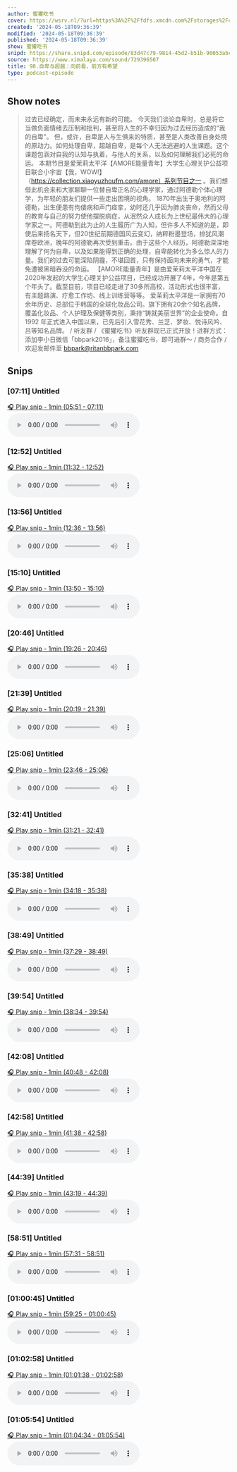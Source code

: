 ```yaml
---
author: 蜜獾吃书
cover: https://wsrv.nl/?url=https%3A%2F%2Ffdfs.xmcdn.com%2Fstorages%2Fcacb-audiofreehighqps%2F8C%2F42%2FGMCoOScGV9ExAAK8GgFUPfZx.jpeg&w=200&h=200
created: '2024-05-18T09:36:39'
modified: '2024-05-18T09:36:39'
published: '2024-05-18T09:36:39'
show: 蜜獾吃书
snipd: https://share.snipd.com/episode/83d47c79-9814-45d2-b51b-90053abc6ac3
source: https://www.ximalaya.com/sound/729396507
title: 98.自卑与超越：向前看，前方有希望
type: podcast-episode
---
```



## Show notes
> 过去已经确定，而未来永远有新的可能。  今天我们谈论自卑时，总是将它当做负面情绪去压制和批判，甚至将人生的不幸归因为过去经历造成的“我的自卑”。
> 但，或许，自卑是人与生俱来的特质，甚至是人类改善自身处境的原动力。如何处理自卑，超越自卑，是每个人无法逃避的人生课题。这个课题包涵对自我的认知与执着，与他人的关系，以及如何理解我们必死的命运。  本期节目是爱茉莉太平洋【AMORE能量青年】大学生心理关护公益项目联合小宇宙【我，WOW!】（https://collection.xiaoyuzhoufm.com/amore）系列节目之一 。我们想借此机会来和大家聊聊一位替自卑正名的心理学家，通过阿德勒个体心理学，为年轻的朋友们提供一些走出困境的视角。  1870年出生于奥地利的阿德勒，出生便患有佝偻病和声门痉挛，幼时还几乎因为肺炎丧命，然而父母的教育与自己的努力使他摆脱病症，从泯然众人成长为上世纪最伟大的心理学家之一。阿德勒到此为止的人生履历广为人知，但许多人不知道的是，即使后来扬名天下，但20世纪前期德国风云变幻，纳粹粉墨登场，排犹风潮席卷欧洲，晚年的阿德勒再次受到重击。由于这些个人经历，阿德勒深深地理解了何为自卑，以及如果能得到正确的处理，自卑能转化为多么惊人的力量。我们的过去可能深陷阴霾，不堪回首，只有保持面向未来的勇气，才能免遭被黑暗吞没的命运。  【AMORE能量青年】是由爱茉莉太平洋中国在2020年发起的大学生心理关护公益项目，已经成功开展了4年，今年是第五个年头了。截至目前，项目已经走进了30多所高校，活动形式也很丰富，有主题路演、疗愈工作坊、线上训练营等等。  爱茉莉太平洋是一家拥有70余年历史、总部位于韩国的全球化妆品公司。旗下拥有20余个知名品牌，覆盖化妆品、个人护理及保健等类别，秉持“铸就美丽世界”的企业使命。自 1992 年正式进入中国以来，已先后引入雪花秀、兰芝、梦妆、悦诗风吟、吕等知名品牌。
> / 听友群 /   《蜜獾吃书》听友群现已正式开放！进群方式：添加李小日微信「bbpark2016」，备注蜜獾吃书，即可进群～    / 商务合作 /   欢迎发邮件至 bbpark@ritanbbpark.com

## Snips
### [07:11] Untitled
[🎧 Play snip - 1min️ (05:51 - 07:11)](https://share.snipd.com/snip/ffbfc4b7-955f-4c97-a446-cac29359fe8c)
<audio controls> <source src="https://jt.ximalaya.com//GKwRIJEKHSi0AhMBogLUo6kM.m4a?channel=rss&album_id=64689453&track_id=729396507&uid=402532070&jt=https://aod.cos.tx.xmcdn.com/storages/4c93-audiofreehighqps/B0/58/GKwRIJEKHSi0AhMBogLUo6kM.m4a#t=05:51,07:11"> </audio>
### [12:52] Untitled
[🎧 Play snip - 1min️ (11:32 - 12:52)](https://share.snipd.com/snip/beb2f727-8c2e-4583-a4e7-49bd43fc88a2)
<audio controls> <source src="https://jt.ximalaya.com//GKwRIJEKHSi0AhMBogLUo6kM.m4a?channel=rss&album_id=64689453&track_id=729396507&uid=402532070&jt=https://aod.cos.tx.xmcdn.com/storages/4c93-audiofreehighqps/B0/58/GKwRIJEKHSi0AhMBogLUo6kM.m4a#t=11:32,12:52"> </audio>
### [13:56] Untitled
[🎧 Play snip - 1min️ (12:36 - 13:56)](https://share.snipd.com/snip/273ac126-176f-4fde-86e8-426ce52724ee)
<audio controls> <source src="https://jt.ximalaya.com//GKwRIJEKHSi0AhMBogLUo6kM.m4a?channel=rss&album_id=64689453&track_id=729396507&uid=402532070&jt=https://aod.cos.tx.xmcdn.com/storages/4c93-audiofreehighqps/B0/58/GKwRIJEKHSi0AhMBogLUo6kM.m4a#t=12:36,13:56"> </audio>
### [15:10] Untitled
[🎧 Play snip - 1min️ (13:50 - 15:10)](https://share.snipd.com/snip/d21fa6a9-6ab0-471c-aa8f-9d3a54738896)
<audio controls> <source src="https://jt.ximalaya.com//GKwRIJEKHSi0AhMBogLUo6kM.m4a?channel=rss&album_id=64689453&track_id=729396507&uid=402532070&jt=https://aod.cos.tx.xmcdn.com/storages/4c93-audiofreehighqps/B0/58/GKwRIJEKHSi0AhMBogLUo6kM.m4a#t=13:50,15:10"> </audio>
### [20:46] Untitled
[🎧 Play snip - 1min️ (19:26 - 20:46)](https://share.snipd.com/snip/73c2d6cd-d4d6-4d12-a32b-1f22701fe768)
<audio controls> <source src="https://jt.ximalaya.com//GKwRIJEKHSi0AhMBogLUo6kM.m4a?channel=rss&album_id=64689453&track_id=729396507&uid=402532070&jt=https://aod.cos.tx.xmcdn.com/storages/4c93-audiofreehighqps/B0/58/GKwRIJEKHSi0AhMBogLUo6kM.m4a#t=19:26,20:46"> </audio>
### [21:39] Untitled
[🎧 Play snip - 1min️ (20:19 - 21:39)](https://share.snipd.com/snip/de3cdba3-f65c-4f6d-8cdf-545174cc12ac)
<audio controls> <source src="https://jt.ximalaya.com//GKwRIJEKHSi0AhMBogLUo6kM.m4a?channel=rss&album_id=64689453&track_id=729396507&uid=402532070&jt=https://aod.cos.tx.xmcdn.com/storages/4c93-audiofreehighqps/B0/58/GKwRIJEKHSi0AhMBogLUo6kM.m4a#t=20:19,21:39"> </audio>
### [25:06] Untitled
[🎧 Play snip - 1min️ (23:46 - 25:06)](https://share.snipd.com/snip/185d41a6-1e07-4715-a606-d4e86e8edfd4)
<audio controls> <source src="https://jt.ximalaya.com//GKwRIJEKHSi0AhMBogLUo6kM.m4a?channel=rss&album_id=64689453&track_id=729396507&uid=402532070&jt=https://aod.cos.tx.xmcdn.com/storages/4c93-audiofreehighqps/B0/58/GKwRIJEKHSi0AhMBogLUo6kM.m4a#t=23:46,25:06"> </audio>
### [32:41] Untitled
[🎧 Play snip - 1min️ (31:21 - 32:41)](https://share.snipd.com/snip/a0c7e35a-9acc-4f89-96bb-d5e9e7d35218)
<audio controls> <source src="https://jt.ximalaya.com//GKwRIJEKHSi0AhMBogLUo6kM.m4a?channel=rss&album_id=64689453&track_id=729396507&uid=402532070&jt=https://aod.cos.tx.xmcdn.com/storages/4c93-audiofreehighqps/B0/58/GKwRIJEKHSi0AhMBogLUo6kM.m4a#t=31:21,32:41"> </audio>
### [35:38] Untitled
[🎧 Play snip - 1min️ (34:18 - 35:38)](https://share.snipd.com/snip/3e656666-d4e1-44a7-b2f1-87cb92c2260e)
<audio controls> <source src="https://jt.ximalaya.com//GKwRIJEKHSi0AhMBogLUo6kM.m4a?channel=rss&album_id=64689453&track_id=729396507&uid=402532070&jt=https://aod.cos.tx.xmcdn.com/storages/4c93-audiofreehighqps/B0/58/GKwRIJEKHSi0AhMBogLUo6kM.m4a#t=34:18,35:38"> </audio>
### [38:49] Untitled
[🎧 Play snip - 1min️ (37:29 - 38:49)](https://share.snipd.com/snip/2204e609-d3f2-4882-a586-5996126e58b8)
<audio controls> <source src="https://jt.ximalaya.com//GKwRIJEKHSi0AhMBogLUo6kM.m4a?channel=rss&album_id=64689453&track_id=729396507&uid=402532070&jt=https://aod.cos.tx.xmcdn.com/storages/4c93-audiofreehighqps/B0/58/GKwRIJEKHSi0AhMBogLUo6kM.m4a#t=37:29,38:49"> </audio>
### [39:54] Untitled
[🎧 Play snip - 1min️ (38:34 - 39:54)](https://share.snipd.com/snip/57c147f1-e091-4807-bb37-d83e97e36bba)
<audio controls> <source src="https://jt.ximalaya.com//GKwRIJEKHSi0AhMBogLUo6kM.m4a?channel=rss&album_id=64689453&track_id=729396507&uid=402532070&jt=https://aod.cos.tx.xmcdn.com/storages/4c93-audiofreehighqps/B0/58/GKwRIJEKHSi0AhMBogLUo6kM.m4a#t=38:34,39:54"> </audio>
### [42:08] Untitled
[🎧 Play snip - 1min️ (40:48 - 42:08)](https://share.snipd.com/snip/c392e1fe-df3c-46fd-b028-db3528ccee77)
<audio controls> <source src="https://jt.ximalaya.com//GKwRIJEKHSi0AhMBogLUo6kM.m4a?channel=rss&album_id=64689453&track_id=729396507&uid=402532070&jt=https://aod.cos.tx.xmcdn.com/storages/4c93-audiofreehighqps/B0/58/GKwRIJEKHSi0AhMBogLUo6kM.m4a#t=40:48,42:08"> </audio>
### [42:58] Untitled
[🎧 Play snip - 1min️ (41:38 - 42:58)](https://share.snipd.com/snip/1e9a80c4-6990-4ff1-b697-1da149e65087)
<audio controls> <source src="https://jt.ximalaya.com//GKwRIJEKHSi0AhMBogLUo6kM.m4a?channel=rss&album_id=64689453&track_id=729396507&uid=402532070&jt=https://aod.cos.tx.xmcdn.com/storages/4c93-audiofreehighqps/B0/58/GKwRIJEKHSi0AhMBogLUo6kM.m4a#t=41:38,42:58"> </audio>
### [44:39] Untitled
[🎧 Play snip - 1min️ (43:19 - 44:39)](https://share.snipd.com/snip/a9e547cb-31f4-4901-a7fc-f703ac8fd3ae)
<audio controls> <source src="https://jt.ximalaya.com//GKwRIJEKHSi0AhMBogLUo6kM.m4a?channel=rss&album_id=64689453&track_id=729396507&uid=402532070&jt=https://aod.cos.tx.xmcdn.com/storages/4c93-audiofreehighqps/B0/58/GKwRIJEKHSi0AhMBogLUo6kM.m4a#t=43:19,44:39"> </audio>
### [58:51] Untitled
[🎧 Play snip - 1min️ (57:31 - 58:51)](https://share.snipd.com/snip/1ca583d7-cf13-4bdd-9849-68710449284a)
<audio controls> <source src="https://jt.ximalaya.com//GKwRIJEKHSi0AhMBogLUo6kM.m4a?channel=rss&album_id=64689453&track_id=729396507&uid=402532070&jt=https://aod.cos.tx.xmcdn.com/storages/4c93-audiofreehighqps/B0/58/GKwRIJEKHSi0AhMBogLUo6kM.m4a#t=57:31,58:51"> </audio>
### [01:00:45] Untitled
[🎧 Play snip - 1min️ (59:25 - 01:00:45)](https://share.snipd.com/snip/f1e54e9d-125d-4fd9-b6d4-1d3004ab026c)
<audio controls> <source src="https://jt.ximalaya.com//GKwRIJEKHSi0AhMBogLUo6kM.m4a?channel=rss&album_id=64689453&track_id=729396507&uid=402532070&jt=https://aod.cos.tx.xmcdn.com/storages/4c93-audiofreehighqps/B0/58/GKwRIJEKHSi0AhMBogLUo6kM.m4a#t=59:25,01:00:45"> </audio>
### [01:02:58] Untitled
[🎧 Play snip - 1min️ (01:01:38 - 01:02:58)](https://share.snipd.com/snip/9b111e1e-5621-425c-8beb-fe0d928d9cab)
<audio controls> <source src="https://jt.ximalaya.com//GKwRIJEKHSi0AhMBogLUo6kM.m4a?channel=rss&album_id=64689453&track_id=729396507&uid=402532070&jt=https://aod.cos.tx.xmcdn.com/storages/4c93-audiofreehighqps/B0/58/GKwRIJEKHSi0AhMBogLUo6kM.m4a#t=01:01:38,01:02:58"> </audio>
### [01:05:54] Untitled
[🎧 Play snip - 1min️ (01:04:34 - 01:05:54)](https://share.snipd.com/snip/7a34faf1-ca90-4392-aa66-a037e90a22d1)
<audio controls> <source src="https://jt.ximalaya.com//GKwRIJEKHSi0AhMBogLUo6kM.m4a?channel=rss&album_id=64689453&track_id=729396507&uid=402532070&jt=https://aod.cos.tx.xmcdn.com/storages/4c93-audiofreehighqps/B0/58/GKwRIJEKHSi0AhMBogLUo6kM.m4a#t=01:04:34,01:05:54"> </audio>
